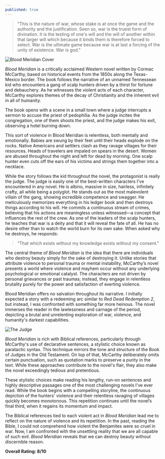 ```yaml
---
published: true
---
```

> "This is the nature of war, whose stake is at once the game and the authority and the justification. Seen so, war is the truest form of divination. It is the testing of one's will and the will of another within that larger will which because it binds them is therefore forced to select. War is the ultimate game because war is at last a forcing of the unity of existence. War is god."

![Blood Meridian Cover](https://preview.redd.it/a-cover-for-blood-meridian-v0-wkgmu20372db1.jpg?auto=webp&s=9488893c9937860b7f9801ac8feae99d198ea1bc)

_Blood Meridian_ is a critically acclaimed Western novel written by Cormac McCarthy, based on historical events from the 1850s along the Texas-Mexico border. The book follows the narrative of an unnamed Tennessean kid who encounters a gang of scalp hunters driven by a thirst for fortune and debauchery. As he witnesses the violent acts of each character, McCarthy explores themes of the decay of Christianity and the inherent evil in all of humanity.

The book opens with a scene in a small town where a judge interrupts a sermon to accuse the priest of pedophilia. As the judge incites the congregation, one of them shoots the priest, and the judge makes his exit, observing a hotel burning down.

This sort of violence in Blood Meridian is relentless, both mentally and emotionally. Babies are swung by their feet until their heads explode on the rocks. Native Americans and settlers clash as they ravage villages for their resources. Heads of travelers are impaled on spears in the desert. Women are abused throughout the night and left for dead by morning. One scalp hunter even cuts off the ears of his victims and strings them together into a necklace.

While the story follows the kid throughout the novel, the protagonist is really the judge. The judge is easily one of the best-written characters I've encountered in any novel. He is albino, massive in size, hairless, infinitely crafty, all while being a polyglot. He stands out as the most malevolent villain of the gang, showing incredible competence and swagger. He meticulously memorizes everything in his ledger book and then destroys things according to his will. He commits a continuous stream of crimes, believing that his actions are meaningless unless witnessed—a concept that influences the rest of the crew. As one of the leaders of the scalp hunters, he teaches that war is a deity and that it will reveal the fate of all. He has no desire other than to watch the world burn for its own sake. When asked why he destroys, he responds:

> "That which exists without my knowledge exists without my consent."

The central theme of _Blood Meridian_ is the idea that there are individuals who destroy beauty simply for the sake of destroying it. Unlike stories that attribute violence to personal trauma or mental instability, McCarthy’s novel presents a world where violence and mayhem occur without any underlying psychological or emotional catalyst. The characters are not driven by personal grievances or past traumas; instead, they engage in relentless brutality purely for the power and satisfaction of exerting violence.

Blood Meridian offers no salvation throughout its narrative. I initially expected a story with a redeeming arc similar to _Red Dead Redemption 2_, but instead, I was confronted with something far more heinous. The novel immerses the reader in the lawlessness and carnage of the period, depicting a brutal and unrelenting exploration of war, violence, and humanity's darkest capabilities.

![The Judge](https://substackcdn.com/image/fetch/f_auto,q_auto:good,fl_progressive:steep/https://substack-post-media.s3.amazonaws.com/public/images/a78623e0-24b3-4321-94cb-ff642e40e5d3_1231x1373.jpeg)

_Blood Meridian_ is rich with Biblical references, particularly through McCarthy's use of declarative sentences, a stylistic choice known as paratactic syntax. This technique mirrors the tone and structure of the Book of Judges in the Old Testament. On top of that, McCarthy deliberately omits certain punctuation, such as quotation marks to preserve a purity in the text. While these approaches contribute to the novel's flair, they also make the novel exceedingly tedious and pretentious.

These stylistic choices make reading his lengthy, run-on sentences and highly descriptive passages one of the most challenging novels I've ever read. While the book begins with a compelling storyline, the continuous depiction of the hunters' violence and their relentless ravaging of villages quickly becomes monotonous. This repetition continues until the novel’s final third, when it regains its momentum and impact.

The Biblical references tied to each violent act in _Blood Meridian_ lead me to reflect on the nature of violence and its repetition. In the past, reading the Bible, I could not comprehend how violent the Benjamites were so cruel in war. Now, I am confronted with the unsettling reality that we are all capable of such evil. _Blood Meridian_ reveals that we can destroy beauty without discernible reason.

**Overall Rating: 8/10**
